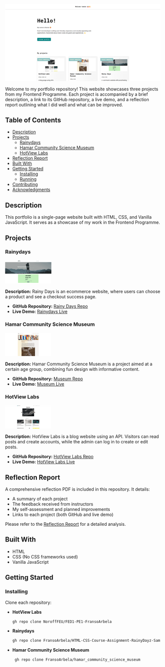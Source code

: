 ![Portfolio Banner](https://github.com/FransoArbela/FransoArbela/blob/main/assets/img/portfolio.png)

Welcome to my portfolio repository! This website showcases three projects from my Frontend Programme. Each project is accompanied by a brief description, a link to its GitHub repository, a live demo, and a reflection report outlining what I did well and what can be improved.

## Table of Contents
- [Description](#description)
- [Projects](#projects)
  - [Rainydays](#rainydays)
  - [Hamar Community Science Museum](#hamar-community-science-museum)
  - [HotView Labs](#hotview-labs)
- [Reflection Report](#reflection-report)
- [Built With](#built-with)
- [Getting Started](#getting-started)
  - [Installing](#installing)
  - [Running](#running)
- [Contributing](#contributing)
- [Acknowledgments](#acknowledgments)

## Description

This portfolio is a single-page website built with HTML, CSS, and Vanilla JavaScript. It serves as a showcase of my work in the Frontend Programme.

## Projects

### Rainydays
<img src="https://github.com/FransoArbela/FransoArbela/blob/main/assets/img/rainy-dayz.png?raw=true" alt="Rainydays Teaser" width="150" />

**Description:** Rainy Days is an ecommerce website, where users can choose a product and see a checkout success page.
- **GitHub Repository:** [Rainy Days Repo](https://github.com/FransoArbela/HTML-CSS-Course-Assignment-RainyDayz-Samal-Ibrahim)
- **Live Demo:** [Rainydays Live](https://rainy-dayz-samal.netlify.app/)

### Hamar Community Science Museum
<img src="https://github.com/FransoArbela/FransoArbela/blob/main/assets/img/museum.png?raw=true" alt="Hamar Community Science Museum Teaser" width="150" />

**Description:** Hamar Community Science Museum is a project aimed at a certain age group, combining fun design with informative content.
- **GitHub Repository:** [Museum Repo](https://github.com/FransoArbela/hamar_community_science_museum)
- **Live Demo:** [Museum Live](https://fransoarbela.github.io/hamar_community_science_museum/)

### HotView Labs
<img src="https://github.com/FransoArbela/FransoArbela/blob/main/assets/img/hotview-labs.png?raw=true" alt="HotView Labs Teaser" width="150" />

**Description:** HotView Labs is a blog website using an API. Visitors can read posts and create accounts, while the admin can log in to create or edit posts.
- **GitHub Repository:** [HotView Labs Repo](https://github.com/NoroffFEU/FED1-PE1-FransoArbela)
- **Live Demo:** [HotView Labs Live](https://hotview-labs.netlify.app/)


## Reflection Report

A comprehensive reflection PDF is included in this repository. It details:
- A summary of each project
- The feedback received from instructors
- My self-assessment and planned improvements
- Links to each project (both GitHub and live demo)

Please refer to the [Reflection Report](./Reflection_Report.pdf) for a detailed analysis.

## Built With

- HTML
- CSS (No CSS frameworks used)
- Vanilla JavaScript

## Getting Started

### Installing

Clone each repository:

- **HotView Labs**
  ```bash
  gh repo clone NoroffFEU/FED1-PE1-FransoArbela
    ```
  
- **Rainydays**
  ```bash
  gh repo clone FransoArbela/HTML-CSS-Course-Assignment-RainyDayz-Samal-Ibrahim
    ```
    
- **Hamar Community Science Museum**
  ```bash
   gh repo clone FransoArbela/hamar_community_science_museum
  ```
